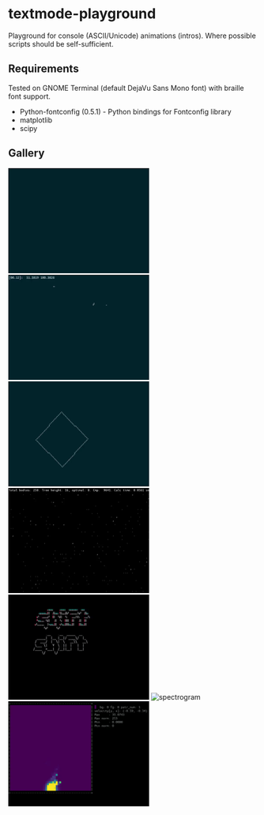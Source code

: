 # textmode-playground
Playground for console (ASCII/Unicode) animations (intros). Where possible scripts should be self-sufficient.

## Requirements
Tested on GNOME Terminal (default DejaVu Sans Mono font) with braille font support.
- Python-fontconfig (0.5.1)  - Python bindings for Fontconfig library
- matplotlib
- scipy

## Gallery

<img src="./demos/lightning.gif" alt="lightning" width="285" height="213"/> <img src="./demos/orbit.gif" alt="orbit" width="285" height="213"/> <img src="./demos/rect.gif" alt="rect" width="285" height="213"/>
<img src="./demos/boids.gif" alt="boids" width="285" height="213"/> <img src="./demos/shift.gif" alt="shift" width="285" height="213"/> <img src="./demos/spectrogram.gif" alt="spectrogram" width="285" height="213"/>
<img src="./demos/fluid.gif" alt="boids" width="285" height="213"/>

